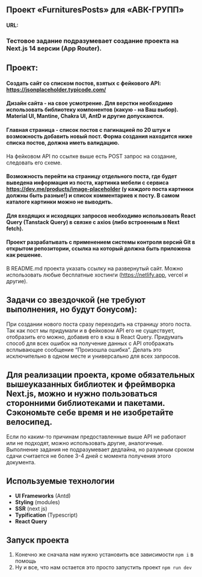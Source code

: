 ## Проект «FurnituresPosts» для «АВК-ГРУПП»

#### URL:

### Тестовое задание подразумевает создание проекта на Next.js 14 версии (App Router).

## Проект:

#### Создать сайт со списком постов, взятых с фейкового API: https://jsonplaceholder.typicode.com/

#### Дизайн сайта - на свое усмотрение. Для верстки необходимо использовать библиотеку компонентов (какую - на Ваш выбор). Material UI, Mantine, Chakra UI, AntD и другие допускаются.

#### Главная страница - список постов с пагинацией по 20 штук  и возможность добавить новый пост. Форма создания находится ниже списка постов, должна иметь валидацию. 
На фейковом API по ссылке выше есть POST запрос на создание, следовать его схеме.

#### Возможность перейти на страницу отдельного поста, где будет выведена информация из поста, картинка мебели с сервиса https://dev.me/products/image-placeholder (у каждого поста картинки должны быть разные!) и список комментариев к посту. В самом каталоге картинки можно не выводить.

#### Для входящих и исходящих запросов необходимо использовать React Query (Tanstack Query) в связке с axios (либо встроенным в Next fetch). 

#### Проект разрабатывать с применением системы контроля версий Git в открытом репозитории, ссылка на который должна быть приложена как решение. 
В README.md проекта указать ссылку на развернутый сайт. Можно использовать любые бесплатные хостинги (https://netlify.app, vercel и другие). 

## Задачи со звездочкой (не требуют выполнения, но будут бонусом):

При создании нового поста сразу переходить на страницу этого поста. Так как пост мы придумали и в фейковом API его не существует, отобразить его можно, добавив его в кэш в React Query.
Придумать способ для всех ошибок на получение данных с API отображать всплывающее сообщение “Произошла ошибка”. Делать это исключительно в одном месте и универсально для всех запросов.

## Для реализации проекта, кроме обязательных вышеуказанных библиотек и фреймворка Next.js, можно и нужно пользоваться сторонними библиотеками и пакетами. Сэкономьте себе время и не изобретайте велосипед. 
Если по каким-то причинам предоставленные выше API не работают или не подходят, можно использовать другие, аналогичные. 
Выполнение задания не подразумевает дедлайна, но разумным сроком сдачи считается не более 3-4 дней с момента получения этого документа. 

## Используемые технологии
-   **UI Frameworks** (Antd)
-   **Styling** (modules)
-   **SSR** (next js)
-   **Typification** (Typescript)
-   **React Query**
  
## Запуск проекта

1. Конечно же сначала нам нужно установить все зависимости `npm i` в помощь
2. Ну и все, что нам остается это просто запустить проект `npm run dev`
